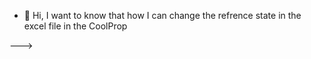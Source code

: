 - 👋 Hi, 
I want to know that how I can change the refrence state in the excel file in the CoolProp 

--->
